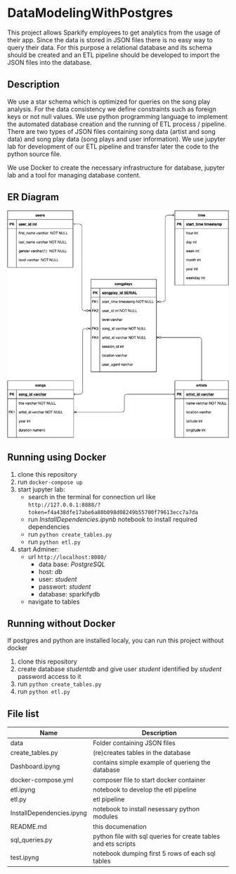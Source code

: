 # DataModelingWithPostgres

This project allows Sparkify employees to get analytics from the usage of their app. Since the data is stored in JSON files there is no easy way to query their data.
For this purpose a relational database and its schema should be created and an ETL pipeline should be developed to import the JSON files into the database.

## Description

We use a star schema which is optimized for queries on the song play analysis. For the data consistency we define constraints such as foreign keys or not null values. We use python programming language to implement the automated database creation and the running of ETL process / pipeline. There are two types of JSON files containing song data (artist and song data) and song play data (song plays and user information). We use jupyter lab for development of our ETL pipeline and transfer later the code to the python source file.

We use Docker to create the necessary infrastructure for database, jupyter lab and a tool for managing database content. 

## ER Diagram

![ER Diagram](https://github.com/euweb/DataModelingWithPostgres/blob/main/DataModelingWithPostgres.png?raw=true)
 
## Running using Docker

1. clone this repository
2. run `docker-compose up`
3. start jupyter lab:
    - search in the terminal for connection url like `http://127.0.0.1:8888/?token=f4a438dfe17abe6a80b098d08249b55700f79613ecc7a7da`
    - run _InstallDependencies.ipynb_ notebook to install required dependencies
    - run `python create_tables.py`
    - run `python etl.py`
4. start Adminer:
    - url `http://localhost:8080/`
        - data base: _PostgreSQL_
        - host: _db_
        - user: _student_
        - passwort: _student_
        - database: sparkifydb
    - navigate to tables

## Running without Docker

If postgres and python are installed localy, you can run this project without docker

1. clone this repository
2. create database _studentdb_ and give user _student_ identified by _student_ password access to it
3. run `python create_tables.py`
4. run `python etl.py`

## File list

| Name                      	| Description                                                    	|
|---------------------------	|----------------------------------------------------------------	|
| data                      	| Folder containing JSON files                                   	|
| create_tables.py          	| (re)creates tables in the database                             	|
| Dashboard.ipyng           	| contains simple example of querieng the database               	|
| docker-compose.yml        	| composer file to start docker container                        	|
| etl.ipyng                 	| notebook to develop the etl pipeline                           	|
| etl.py                    	| etl pipeline                                                   	|
| InstallDependencies.ipyng 	| notebook to install nesessary python modules                   	|
| README.md                 	| this documenation                                              	|
| sql_queries.py            	| python file with sql queries for create tables and ets scripts 	|
| test.ipyng                	| notebook dumping first 5 rows of each sql tables               	|

